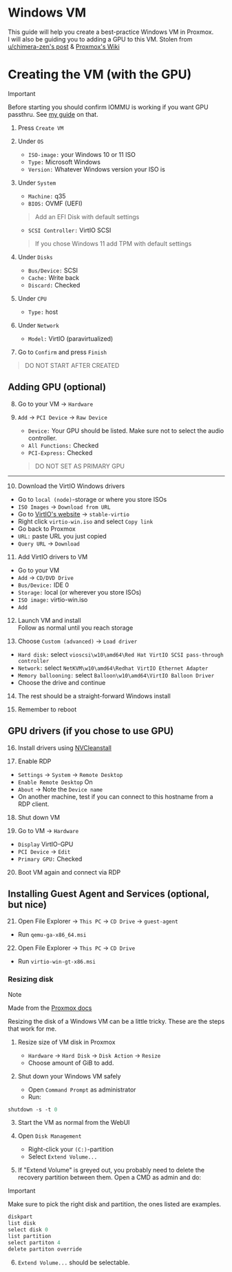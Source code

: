 # Windows VM
This guide will help you create a best-practice Windows VM in Proxmox. \
I will also be guiding you to adding a GPU to this VM.
Stolen from [u/chimera-zen's post](https://www.reddit.com/r/Proxmox/comments/lcnn5w/proxmox_pcie_passthrough_in_2_minutes/) & [Proxmox's Wiki](https://pve.proxmox.com/wiki/Windows_10_guest_best_practices#Install)

# Creating the VM (with the GPU)
> [!IMPORTANT]
> Before starting you should confirm IOMMU is working if you want GPU passthru. See [my guide](https://github.com/wraaath-homelab/docs/blob/main/proxmox/iommu.md) on that.

1. Press `Create VM`
2. Under `OS`
   * `ISO-image:` your Windows 10 or 11 ISO
   * `Type:` Microsoft Windows
   * `Version:` Whatever Windows version your ISO is
3. Under `System`
   * `Machine:` q35
   * `BIOS:` OVMF (UEFI)
   > Add an EFI Disk with default settings
   * `SCSI Controller:` VirtIO SCSI
   > If you chose Windows 11 add TPM with default settings

4. Under `Disks`
   * `Bus/Device:` SCSI
   * `Cache:` Write back
   * `Discard:` Checked

5. Under `CPU`
   * `Type:` host

6. Under `Network`
   * `Model:` VirtIO (paravirtualized)

7. Go to `Confirm` and press `Finish`
> DO NOT START AFTER CREATED

## Adding GPU (optional)
8. Go to your VM -> `Hardware`

9. `Add` -> `PCI Device` -> `Raw Device`
   * `Device:` Your GPU should be listed. Make sure not to select the audio controller.
   * `All Functions:` Checked
   * `PCI-Express:` Checked
   > DO NOT SET AS PRIMARY GPU

---

10. Download the VirtIO Windows drivers
   * Go to `local (node)`-storage or where you store ISOs
   * `ISO Images` -> `Download from URL`
   * Go to [VirtIO's website](https://fedorapeople.org/groups/virt/virtio-win/direct-downloads/) -> `stable-virtio`
   * Right click `virtio-win.iso` and select `Copy link`
   * Go back to Proxmox
   * `URL:` paste URL you just copied
   * `Query URL` -> `Download`

11. Add VirtIO drivers to VM
   * Go to your VM
   * `Add` -> `CD/DVD Drive`
   * `Bus/Device:` IDE 0
   * `Storage:` local (or wherever you store ISOs)
   * `ISO image:` virtio-win.iso
   * `Add`

12. Launch VM and install \
Follow as normal until you reach storage

13. Choose `Custom (advanced)` -> `Load driver`
   * `Hard disk:` select `vioscsi\w10\amd64\Red Hat VirtIO SCSI pass-through controller`
   * `Network:` select `NetKVM\w10\amd64\Redhat VirtIO Ethernet Adapter`
   * `Memory ballooning:` select `Balloon\w10\amd64\VirtIO Balloon Driver`
   * Choose the drive and continue

14. The rest should be a straight-forward Windows install

15. Remember to reboot

## GPU drivers (if you chose to use GPU)
16. Install drivers using [NVCleanstall](https://www.techpowerup.com/nvcleanstall/)

17. Enable RDP
   * `Settings` -> `System` -> `Remote Desktop`
   * `Enable Remote Desktop` On
   * `About` -> Note the `Device name`
   * On another machine, test if you can connect to this hostname from a RDP client.

18. Shut down VM

19. Go to VM -> `Hardware`
   * `Display` VirtIO-GPU
   * `PCI Device` -> `Edit`
   * `Primary GPU:` Checked

20. Boot VM again and connect via RDP

## Installing Guest Agent and Services (optional, but nice)
21. Open File Explorer -> `This PC` -> `CD Drive` -> `guest-agent`
   * Run `qemu-ga-x86_64.msi`

22. Open File Explorer -> `This PC` -> `CD Drive`
   * Run `virtio-win-gt-x86.msi`


### Resizing disk
> [!NOTE]
> Made from the [Proxmox docs](https://pve.proxmox.com/wiki/Resize_disks#General_considerations)

Resizing the disk of a Windows VM can be a little tricky. These are the steps that work for me.

1. Resize size of VM disk in Proxmox
   * `Hardware` -> `Hard Disk` -> `Disk Action` -> `Resize`
   * Choose amount of GiB to add.

2. Shut down your Windows VM safely
   * Open `Command Prompt` as administrator
   * Run:
```ps
shutdown -s -t 0
```

3. Start the VM as normal from the WebUI

4. Open `Disk Management`
   * Right-click your `(C:)`-partition
   * Select `Extend Volume...`

5. If "Extend Volume" is greyed out, you probably need to delete the recovery partition between them. Open a CMD as admin and do:
> [!IMPORTANT]
> Make sure to pick the right disk and partition, the ones listed are examples.
```ps
diskpart
list disk
select disk 0
list partition
select partiton 4
delete partiton override
```

6. `Extend Volume...` should be selectable.